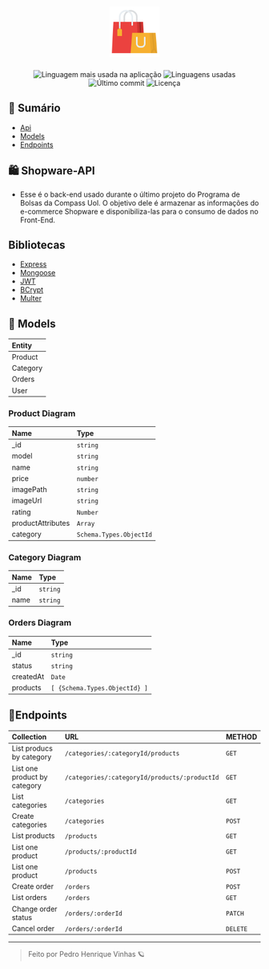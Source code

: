 <h1 align='center'  >
  <img 
   width='100px' height='100px'
    src='./.github/shopping.png'
  >
</h1>
 <p align="center">
      <img alt="Linguagem mais usada na aplicação" src="https://img.shields.io/github/languages/top/pedrovinhas/twitter-storybook?color=1B4B66&labelColor=F7F9FA">
      <img alt="Linguagens usadas" src="https://img.shields.io/github/languages/count/pedrovinhas/twitter-storybook?color=1B4B66&labelColor=F7F9FA">
      <img alt="Último commit" src="https://img.shields.io/github/last-commit/pedrovinhas/twitter-storybook?color=1B4B66&labelColor=F7F9FA">
      <img alt="Licença" src="https://shields.io/badge/license-MIT-ff7f00&?&style=flat?&color=1B4B66&labelColor=F7F9FA">
  </p>  
  
## 📌 Sumário
- [Api](##Shopware-API)
- [Models](##Models)
- [Endpoints](##Endpoints)

## 🛍 Shopware-API 
- Esse é o back-end usado durante o último projeto do Programa de Bolsas da Compass Uol. O objetivo dele é armazenar as informações do e-commerce Shopware e disponibiliza-las para o consumo de dados no Front-End.

## Bibliotecas

- [Express](https://expressjs.com/pt-br/)
- [Mongoose](https://mongoosejs.com/)
- [JWT](https://jwt.io/)
- [BCrypt](https://www.npmjs.com/package/bcrypt)
- [Multer](https://www.npmjs.com/package/multer)


## 📔 Models

| Entity   |
| :---------- |
| Product | 
| Category |   
|  Orders | 
|  User | 

### Product Diagram
| Name   | Type       |
| :---------- | :--------- |
|  _id | `string` | 
|  model | `string` | 
|  name | `string` | 
|  price | `number` | 
|  imagePath | `string` | 
|  imageUrl | `string` | 
|  rating | `Number` | 
|  productAttributes | `Array` | 
|  category | `Schema.Types.ObjectId` | 


### Category Diagram
| Name   | Type       |
| :---------- | :--------- |
|  _id | `string` | 
|  name | `string` | 

### Orders Diagram
| Name   | Type       |
| :---------- | :--------- |
|  _id | `string` | 
|  status | `string` | 
|  createdAt | `Date` | 
|  products | `[ {Schema.Types.ObjectId} ]` | 

## 📑Endpoints

| Collection   | URL       | METHOD |
| :---------- | :--------- |:--------- |
|  List producs by category | `/categories/:categoryId/products` | `GET` |
|  List one product by category | `/categories/:categoryId/products/:productId` | `GET` |
|  List categories | `/categories` | `GET` |
|  Create categories | `/categories` | `POST` |
|  List products | `/products` | `GET` |
|  List one product | `/products/:productId` | `GET` |
|  List one product | `/products` | `POST` |
|  Create order | `/orders` | `POST` |
|  List orders | `/orders` | `GET` |
|  Change order status | `/orders/:orderId` | `PATCH` |
|  Cancel order | `/orders/:orderId` | `DELETE` |


---
<blockquote> Feito por Pedro Henrique Vinhas 🪐 </blockquote>
